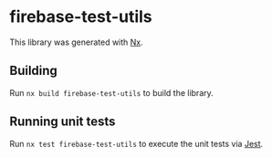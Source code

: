 # firebase-test-utils

This library was generated with [Nx](https://nx.dev).

## Building

Run `nx build firebase-test-utils` to build the library.

## Running unit tests

Run `nx test firebase-test-utils` to execute the unit tests via [Jest](https://jestjs.io).
